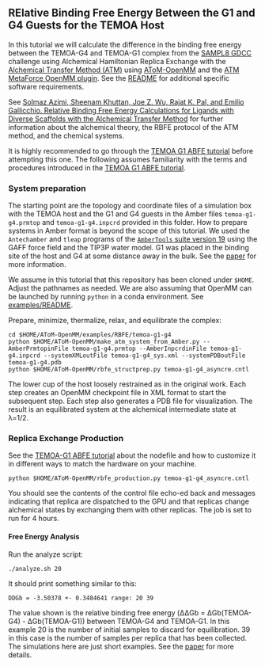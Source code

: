RElative Binding Free Energy Between the G1 and G4 Guests for the TEMOA Host
---------------------------------------------------------------------------

In this tutorial we will calculate the difference in the binding free energy between the TEMOA-G4 and TEMOA-G1 complex from the [SAMPL8 GDCC](https://github.com/samplchallenges/SAMPL8/tree/master/host_guest/GDCC) challenge using Alchemical Hamiltonian Replica Exchange with the [Alchemical Transfer Method (ATM)](https://pubs.acs.org/doi/10.1021/acs.jctc.1c00266) using [AToM-OpenMM](https://github.com/Gallicchio-Lab/AToM-OpenMM) and the [ATM MetaForce OpenMM plugin](https://github.com/Gallicchio-Lab/openmm-atmmetaforce-plugin). See the [README](https://github.com/Gallicchio-Lab/AToM-OpenMM/blob/master/examples/ABFE/temoa-g1/README.md) for additional specific software requirements.

See [Solmaz Azimi, Sheenam Khuttan, Joe Z. Wu, Rajat K. Pal, and Emilio  Gallicchio. Relative Binding Free Energy Calculations for Ligands with Diverse Scaffolds with the Alchemical Transfer Method](https://pubs.acs.org/doi/10.1021/acs.jcim.1c01129) for further information about the alchemical theory, the RBFE protocol of the ATM method, and the chemical systems.

It is highly recommended to go through the [TEMOA G1 ABFE tutorial](https://github.com/Gallicchio-Lab/AToM-OpenMM/tree/master/examples/ABFE/temoa-g1) before attempting this one. The following assumes familiarity with the terms and procedures introduced in the [TEMOA G1 ABFE tutorial](https://github.com/Gallicchio-Lab/AToM-OpenMM/tree/master/examples/ABFE/temoa-g1).

### System preparation

The starting point are the topology and coordinate files of a simulation box with the TEMOA host and the G1 and G4 guests in the Amber files `temoa-g1-g4.prmtop` and `temoa-g1-g4.inpcrd` provided in this folder. How to prepare systems in Amber format is beyond the scope of this tutorial. We used the `Antechamber` and `tleap` programs of the [`AmberTools` suite version 19](https://ambermd.org/) using the GAFF force field and the TIP3P water model. G1 was placed in the binding site of the host and G4 at some distance away in the bulk. See the [paper](https://pubs.acs.org/doi/10.1021/acs.jcim.1c01129) for more information.

We assume in this tutorial that this repository has been cloned under `$HOME`. Adjust the pathnames as needed. We are also assuming that OpenMM can be launched by running ``python`` in a conda environment. See [examples/README](https://github.com/Gallicchio-Lab/AToM-OpenMM/tree/master/examples).

Prepare, minimize, thermalize, relax, and equilibrate the complex:
```
cd $HOME/AToM-OpenMM/examples/RBFE/temoa-g1-g4
python $HOME/AToM-OpenMM/make_atm_system_from_Amber.py --AmberPrmtopinFile temoa-g1-g4.prmtop --AmberInpcrdinFile temoa-g1-g4.inpcrd --systemXMLoutFile temoa-g1-g4_sys.xml --systemPDBoutFile temoa-g1-g4.pdb
python $HOME/AToM-OpenMM/rbfe_structprep.py temoa-g1-g4_asyncre.cntl
```
The lower cup of the host loosely restrained as in the original work. Each step creates an OpenMM checkpoint file in XML format to start the subsequent step. Each step also generates a PDB file for visualization. The result is an equilibrated system at the alchemical intermediate state at λ=1/2.

### Replica Exchange Production

See the [TEMOA-G1 ABFE tutorial](https://github.com/Gallicchio-Lab/AToM-OpenMM/tree/master/examples/ABFE/temoa-g1) about the nodefile and how to customize it in different ways to match the hardware on your machine.

```
python $HOME/AToM-OpenMM/rbfe_production.py temoa-g1-g4_asyncre.cntl
```

You should see the contents of the control file echo-ed back and messages indicating that replica are dispatched to the GPU and that replicas change alchemical states by exchanging them with other replicas. The job is set to run for 4 hours.

#### Free Energy Analysis

Run the analyze script:
```
./analyze.sh 20
```
It should print something similar to this:
```
DDGb = -3.50378 +- 0.3484641 range: 20 39
```
The value shown is the relative binding free energy (ΔΔGb = ΔGb(TEMOA-G4) - ΔGb(TEMOA-G1)) between TEMOA-G4 and TEMOA-G1. In this example 20 is the number of initial samples to discard for equilibration. 39 in this case is the number of samples per replica that has been collected. The simulations here are just short examples. See the [paper](https://pubs.acs.org/doi/10.1021/acs.jcim.1c01129) for more details.
